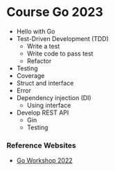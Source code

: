 # Course Go 2023
* Hello with Go
* Test-Driven Development (TDD)
  * Write a test
  * Write code to pass test
  * Refactor
* Testing
* Coverage
* Struct and interface
* Error
* Dependency injection (DI)
  * Using interface
* Develop REST API
  * Gin
  * Testing


### Reference Websites
* [Go Workshop 2022](https://github.com/up1/course-go-2022)

